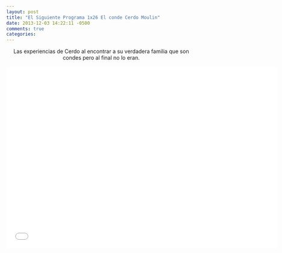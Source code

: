 ```yaml
---
layout: post
title: "El Siguiente Programa 1x26 El conde Cerdo Moulin"
date: 2013-12-03 14:22:11 -0500
comments: true
categories: 
---
```

<div align="center">
Las experiencias de Cerdo al encontrar a su verdadera familia que son condes pero al final no lo eran.
<br></br>
<iframe width="720" height="480" src="//www.youtube.com/embed/C1gsjtzKOM4" frameborder="0" allowfullscreen></iframe>
</div>

